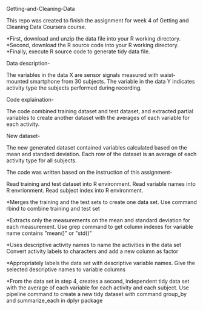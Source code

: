 Getting-and-Cleaning-Data

This repo was created to finish the assignment for week 4 of Getting and Cleaning Data Coursera course.

*First, download and unzip the data file into your R working directory.
*Second, download the R source code into your R working directory.
*Finally, execute R source code to generate tidy data file.


Data description-

The variables in the data X are sensor signals measured with waist-mounted smartphone from 30 subjects. The variable in the data Y indicates activity type the subjects performed during recording.


Code explaination-

The code combined training dataset and test dataset, and extracted partial variables to create another dataset with the averages of each variable for each activity.



New dataset-

The new generated dataset contained variables calculated based on the mean and standard deviation. Each row of the dataset is an average of each activity type for all subjects.



The code was written based on the instruction of this assignment-

Read training and test dataset into R environment. Read variable names into R envrionment. Read subject index into R environment.

*Merges the training and the test sets to create one data set. Use command rbind to combine training and test set

*Extracts only the measurements on the mean and standard deviation for each measurement. Use grep command to get column indexes for variable name contains "mean()" or "std()"

*Uses descriptive activity names to name the activities in the data set Convert activity labels to characters and add a new column as factor

*Appropriately labels the data set with descriptive variable names. Give the selected descriptive names to variable columns

*From the data set in step 4, creates a second, independent tidy data set with the average of each variable for each activity and each subject. Use pipeline command to create a new tidy dataset with command group_by and summarize_each in dplyr package

